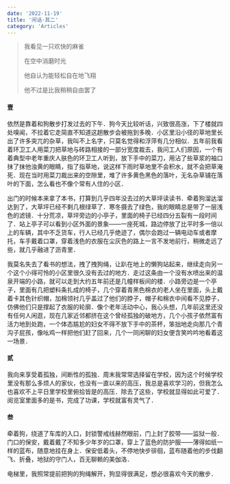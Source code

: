 ```yaml
---
date: '2022-11-19'
title: '闲话·其二'
category: 'Articles'
---
```


> 我看见一只欢快的麻雀
>
> 在空中消磨时光
>
> 他自认为能轻松自在地飞翔
>
> 他不过是比我稍稍自由罢了

#### 壹

依然是靠着和狗散步打发过去的下午．狗今天比较听话，兴致很高涨，下了楼就四处嗅闻，不拉着它走简直不知道这趟散步会被拖到多晚．小区里沿小径的草地里长出了许多突兀的杂草，我叫不上名字，只莫名觉得和浮萍有几分相似．五年前我看着环卫工人用菜刀把草地与砖路相接的一部分宽度裁去，我问工人们原因，一个有着典型中老年重庆人肤色的环卫工人听到，放下手中的菜刀，用沾了些草浆的袖口抹了抹他浊黄的眼睛，指了指草地，说这样下雨时草地里不会积水，就不会把草淹死．现在当时用菜刀裁出来的空隙里，堆了许多黄色黑色的落叶，无名杂草铺在落叶的下面，怎么看也不像个常有人住的小区．

出门的时候本来拿了本书，打算到几乎四年没去过的大草坪读读书．牵着狗溜达溜达到了，大草坪已经不剩几根绿草了．寒冬摄去了绿色，我的眼睛总是带了一层浅色的滤镜．十分荒凉，草坪旁边的小亭子，里面的椅子已经四分五裂有一段时间了．站上亭子可以看到小区外面的景象——一座死城，路边停放了比平时多一倍以上的车辆，其中不乏货车，行人已经几乎绝迹了，偶尔会跑过一辆电动车或者摩托，车手戴着口罩，穿着浅色的衣服在尘灰色的路上一言不发地前行，稍微走远了些，就几乎融进了沥青里．

我莫名失去了看书的想法，拽了拽狗绳，让趴在地上的懒狗站起来，继续走向另一个这个小得可怜的小区里很久没有去过的地方．走过这条由一个没有水喷出来的温泉开端的小路，就可以走到大约五年前还是几幢样板间的楼．小路旁边是一个亭子，里面有几把塑料条扎成的椅子，几个穿着青黑色棉衣的老人坐在里面，头上戴着卡其色针织帽，加棉领衬几乎盖过了他们的脖子，帽子和棉衣中间看不见脖子，仿佛他们只是撑起了衣服的轮廓．像个老年活动中心，我心头想，几年前这里还没有任何人闲逛，现在几家近邻都挤在这个曾经孤独的破地方，几个小孩子依然富有活力地到处跑，一个体态尴尬的妇女不得不放下手中的茶杯，笨拙地走向那几个青沟子屁孩，像吆鸡一样把他们赶了回来，几个一同闲聊的妇女便含笑吟吟地看着这一场景．

#### 贰

我向来享受着孤独，间断性的孤独．周末我常常选择留在学校，因为这个时候学校里没有那么多烦人的家伙，也没有一直以来的高压，我总是喜欢学习的，但我怎么也喜欢不上平日里学校里俯拾皆是的高压．除去了这些，学校就显得如此可爱了．阅览室里面多的是书，完成了功课，学校就富有灵气了．

#### 叁

牵着狗，绕道了车库的入口，封锁警戒线赫然眼前，门上封了胶带——监狱一般．门口的保安，戴着戴了不知多少年岁的口罩，穿上了蓝色的防护服——薄得如纸一样的蓝布，随意地挂在身上．保安低着头，不停地快步徘徊，蓝布随着他的步伐翻飞、折叠，地狱的守门人，百无聊赖的美伽洛．

电梯里，我照常提前把狗的狗绳解开，狗显得很满足，想必很喜欢今天的散步．